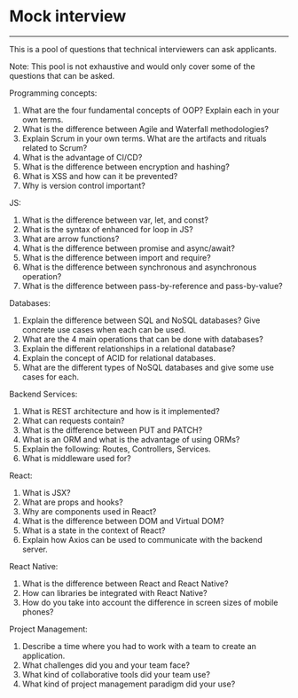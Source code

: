 # Mock interview

---
This is a pool of questions that technical interviewers can ask applicants.

Note: This pool is not exhaustive and would only cover some of the questions that can be asked.

Programming concepts:
1. What are the four fundamental concepts of OOP? Explain each in your own terms.
2. What is the difference between Agile and Waterfall methodologies?
3. Explain Scrum in your own terms. What are the artifacts and rituals related to Scrum?
4. What is the advantage of CI/CD?
5. What is the difference between encryption and hashing?
6. What is XSS and how can it be prevented?
7. Why is version control important?

JS:
1. What is the difference between var, let, and const?
2. What is the syntax of enhanced for loop in JS?
3. What are arrow functions?
4. What is the difference between promise and async/await?
5. What is the difference between import and require?
6. What is the difference between synchronous and asynchronous operation?
7. What is the difference between pass-by-reference and pass-by-value?

Databases:
1. Explain the difference between SQL and NoSQL databases? Give concrete use cases when each can be used.
2. What are the 4 main operations that can be done with databases?
3. Explain the different relationships in a relational database?
4. Explain the concept of ACID for relational databases.
5. What are the different types of NoSQL databases and give some use cases for each.

Backend Services:
1. What is REST architecture and how is it implemented?
2. What can requests contain?
3. What is the difference between PUT and PATCH?
4. What is an ORM and what is the advantage of using ORMs?
5. Explain the following: Routes, Controllers, Services.
6. What is middleware used for?

React:
1. What is JSX?
2. What are props and hooks?
3. Why are components used in React?
4. What is the difference between DOM and Virtual DOM?
5. What is a state in the context of React?
6. Explain how Axios can be used to communicate with the backend server.

React Native:
1. What is the difference between React and React Native?
2. How can libraries be integrated with React Native?
3. How do you take into account the difference in screen sizes of mobile phones?

Project Management:
1. Describe a time where you had to work with a team to create an application.
2. What challenges did you and your team face?
3. What kind of collaborative tools did your team use?
4. What kind of project management paradigm did your use?

